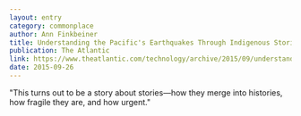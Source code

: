 ```yaml
---
layout: entry
category: commonplace
author: Ann Finkbeiner
title: Understanding the Pacific's Earthquakes Through Indigenous Stories
publication: The Atlantic
link: https://www.theatlantic.com/technology/archive/2015/09/understanding-the-pacifics-earthquakes-through-indigenous-stories/405199/
date: 2015-09-26
---
```


"This turns out to be a story about stories—how they merge into histories, how fragile they are, and how urgent."
